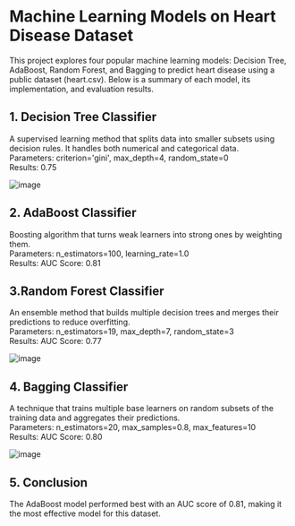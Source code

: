 
# Machine Learning Models on Heart Disease Dataset
This project explores four popular machine learning models: Decision Tree, AdaBoost, Random Forest, and Bagging to predict heart disease using a public dataset (heart.csv). Below is a summary of each model, its implementation, and evaluation results.

## 1. Decision Tree Classifier
A supervised learning method that splits data into smaller subsets using decision rules. It handles both numerical and categorical data.
<br />Parameters: criterion='gini', max_depth=4, random_state=0
<br />Results: 0.75

![image](https://github.com/user-attachments/assets/5f619b56-a17e-4e24-98bb-dde2446d9834)


## 2. AdaBoost Classifier
Boosting algorithm that turns weak learners into strong ones by weighting them.
<br />Parameters: n_estimators=100, learning_rate=1.0
<br />Results: AUC Score: 0.81

## 3.Random Forest Classifier
An ensemble method that builds multiple decision trees and merges their predictions to reduce overfitting.
<br />Parameters: n_estimators=19, max_depth=7, random_state=3
<br />Results: AUC Score: 0.77

![image](https://github.com/user-attachments/assets/27a4b032-b829-4baf-9102-22611e7c61f6)


## 4. Bagging Classifier
A technique that trains multiple base learners on random subsets of the training data and aggregates their predictions.
<br />Parameters: n_estimators=20, max_samples=0.8, max_features=10
<br />Results: AUC Score: 0.80

![image](https://github.com/user-attachments/assets/c83c8555-7363-4d5f-aef8-f8279215f939)


## 5. Conclusion
The AdaBoost model performed best with an AUC score of 0.81, making it the most effective model for this dataset.

